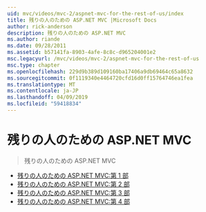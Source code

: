 ```yaml
---
uid: mvc/videos/mvc-2/aspnet-mvc-for-the-rest-of-us/index
title: 残りの人のための ASP.NET MVC |Microsoft Docs
author: rick-anderson
description: 残りの人のための ASP.NET MVC
ms.author: riande
ms.date: 09/28/2011
ms.assetid: b57141fa-8903-4afe-8c8c-d965204001e2
msc.legacyurl: /mvc/videos/mvc-2/aspnet-mvc-for-the-rest-of-us
msc.type: chapter
ms.openlocfilehash: 229d9b389d109160ba17406a9db69464c65a8632
ms.sourcegitcommit: 0f1119340e4464720cfd16d0ff15764746ea1fea
ms.translationtype: MT
ms.contentlocale: ja-JP
ms.lasthandoff: 04/09/2019
ms.locfileid: "59418834"
---
```

# <a name="aspnet-mvc-for-the-rest-of-us"></a>残りの人のための ASP.NET MVC

> 残りの人のための ASP.NET MVC


- [残りの人のための ASP.NET MVC:第 1 部](aspnet-mvc-for-the-rest-of-us-part-1.md)
- [残りの人のための ASP.NET MVC:第 2 部](aspnet-mvc-for-the-rest-of-us-part-2.md)
- [残りの人のための ASP.NET MVC:第 3 部](aspnet-mvc-for-the-rest-of-us-part-3.md)
- [残りの人のための ASP.NET MVC:第 4 部](aspnet-mvc-for-the-rest-of-us-part-4.md)
